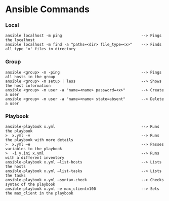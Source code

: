 # Ansible Commands

### Local 
    ansible localhost -m ping                                   --> Pings the localhost
    ansible localhost -m find -a "paths=<dir> file_type=<x>"    --> Finds all type 'x' files in directory

### Group
    ansible <group> -m -ping                                    --> Pings all hosts in the group
    ansible <group> -m setup | less                             --> Shows the host information
    ansible <group> -m user -a "name=<name> password=<x>"       --> Create a user 
    ansible <group> -m user -a "name=<name> state=absent"       --> Delete a user 

### Playbook 
    ansible-playbook x.yml                                      --> Runs the playbook
    >  x.yml -v                                                 --> Runs the playbook with more details
    >  x.yml –e                                                 --> Passes variables to the playbook
    >  -i y.ini x.yml                                           --> Runs with a different inventory
    ansible-playbook x.yml –list-hosts                          --> Lists the hosts
    ansible-playbook x.yml –list-tasks                          --> Lists the tasks
    ansible-playbook x.yml –syntax-check                        --> Checks syntax of the playbook
    ansible-playbook x.yml –e max_client=100                    --> Sets the max_client in the playbook
